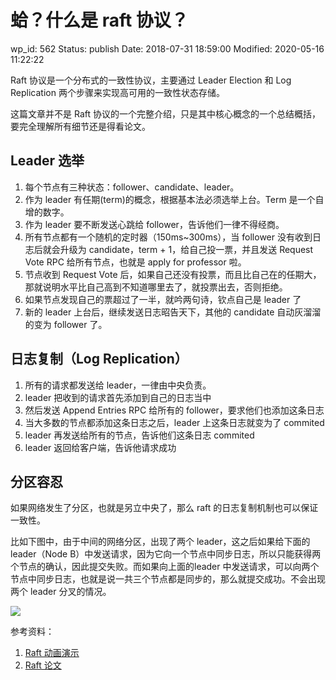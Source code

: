 # 蛤？什么是 raft 协议？


wp_id: 562
Status: publish
Date: 2018-07-31 18:59:00
Modified: 2020-05-16 11:22:22


Raft 协议是一个分布式的一致性协议，主要通过 Leader Election 和 Log Replication 两个步骤来实现高可用的一致性状态存储。

这篇文章并不是 Raft 协议的一个完整介绍，只是其中核心概念的一个总结概括，要完全理解所有细节还是得看论文。

## Leader 选举

1. 每个节点有三种状态：follower、candidate、leader。
2. 作为 leader 有任期(term)的概念，根据基本法必须选举上台。Term 是一个自增的数字。
3. 作为 leader 要不断发送心跳给 follower，告诉他们一律不得经商。
4. 所有节点都有一个随机的定时器（150ms~300ms），当 follower 没有收到日志后就会升级为 candidate，term + 1，给自己投一票，并且发送 Request Vote RPC 给所有节点，也就是 apply for professor 啦。
5. 节点收到 Request Vote 后，如果自己还没有投票，而且比自己在的任期大，那就说明水平比自己高到不知道哪里去了，就投票出去，否则拒绝。
6. 如果节点发现自己的票超过了一半，就吟两句诗，钦点自己是 leader 了
7. 新的 leader 上台后，继续发送日志昭告天下，其他的 candidate 自动灰溜溜的变为 follower 了。

## 日志复制（Log Replication）

1. 所有的请求都发送给 leader，一律由中央负责。
2. leader 把收到的请求首先添加到自己的日志当中
3. 然后发送 Append Entries RPC 给所有的 follower，要求他们也添加这条日志
4. 当大多数的节点都添加这条日志之后，leader 上这条日志就变为了 commited
5. leader 再发送给所有的节点，告诉他们这条日志 commited
6. leader 返回给客户端，告诉他请求成功

## 分区容忍

如果网络发生了分区，也就是另立中央了，那么 raft 的日志复制机制也可以保证一致性。

比如下图中，由于中间的网络分区，出现了两个 leader，这之后如果给下面的 leader（Node B）中发送请求，因为它向一个节点中同步日志，所以只能获得两个节点的确认，因此提交失败。而如果向上面的leader 中发送请求，可以向两个节点中同步日志，也就是说一共三个节点都是同步的，那么就提交成功。不会出现两个 leader 分叉的情况。

![](https://tva1.sinaimg.cn/large/006tKfTcly1ftu1lfepqbj30zk0lmmz7.jpg)

参考资料：

1. [Raft 动画演示](http://thesecretlivesofdata.com/raft/)
2. [Raft 论文](http://www.infoq.com/cn/articles/raft-paper)
